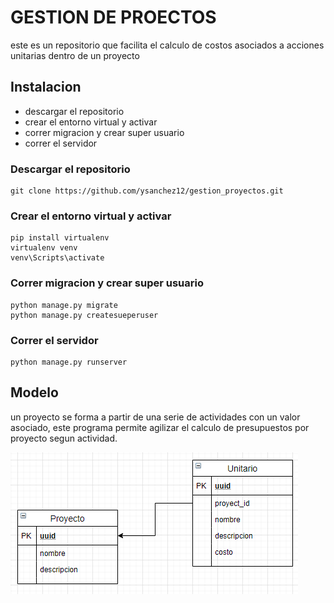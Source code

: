# GESTION DE PROECTOS

este es un repositorio que facilita el calculo de costos asociados a acciones unitarias dentro de un proyecto 

## Instalacion

- descargar el repositorio
- crear el entorno virtual y activar
- correr migracion y crear super usuario
- correr el servidor



### Descargar el repositorio

```
git clone https://github.com/ysanchez12/gestion_proyectos.git
```

### Crear el entorno virtual y activar
```
pip install virtualenv
virtualenv venv
venv\Scripts\activate
```

### Correr migracion y crear super usuario
```
python manage.py migrate
python manage.py createsueperuser
```

### Correr el servidor
```
python manage.py runserver
```



## Modelo
un proyecto se forma a partir de una serie de actividades con un valor asociado, este programa permite agilizar el calculo de presupuestos por proyecto segun actividad.



![MER](doc/model/MER.PNG)